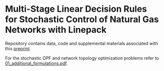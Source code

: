 # Multi-Stage Linear Decision Rules for Stochastic Control of Natural Gas Networks with Linepack
Repository contains data, code and supplemental materials associated with this [preprint](www.arxiv.org).

For the stochastic OPF and network topology optimization problems refer to [01_additional_formulations.pdf](https://github.com/wdvorkin/LDR_for_gas_network_control/blob/main/01_additional_formulations.pdf).

